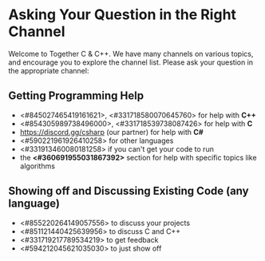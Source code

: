 # Asking Your Question in the Right Channel

Welcome to Together C & C++.
We have many channels on various topics, and encourage you to explore the channel list.
Please ask your question in the appropriate channel:

## Getting Programming Help
- <#845027465419161621>, <#331718580070645760> for help with **C++**
- <#854305989738496000>, <#331718539738087426> for help with **C**
- <https://discord.gg/csharp> (our partner) for help with **C#**
- <#590221961926410258> for other languages
- <#331913460080181258> if you can't get your code to run
- the **<#360691955031867392>** section for help with specific topics like algorithms

## Showing off and Discussing Existing Code (any language)
- <#855220264149057556> to discuss your projects
- <#851121440425639956> to discuss C and C++
- <#331719217789534219> to get feedback
- <#594212045621035030> to just show off
